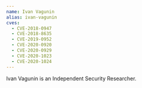 ```yaml
---
name: Ivan Vagunin
alias: ivan-vagunin
cves:
  - CVE-2018-0947
  - CVE-2018-8635
  - CVE-2019-0952
  - CVE-2020-0920
  - CVE-2020-0929
  - CVE-2020-1023
  - CVE-2020-1024
---
```

Ivan Vagunin is an Independent Security Researcher.